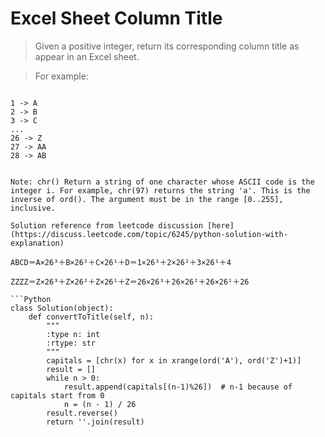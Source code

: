 # Excel Sheet Column Title

> Given a positive integer, return its corresponding column title as appear in an Excel sheet.

> For example:

> ```
    1 -> A
    2 -> B
    3 -> C
    ...
    26 -> Z
    27 -> AA
    28 -> AB 
```

Note: chr() Return a string of one character whose ASCII code is the integer i. For example, chr(97) returns the string 'a'. This is the inverse of ord(). The argument must be in the range [0..255], inclusive.

Solution reference from leetcode discussion [here](https://discuss.leetcode.com/topic/6245/python-solution-with-explanation)

ABCD＝A×26³＋B×26²＋C×26¹＋D＝1×26³＋2×26²＋3×26¹＋4

ZZZZ＝Z×26³＋Z×26²＋Z×26¹＋Z＝26×26³＋26×26²＋26×26¹＋26

```Python
class Solution(object):
    def convertToTitle(self, n):
        """
        :type n: int
        :rtype: str
        """
        capitals = [chr(x) for x in xrange(ord('A'), ord('Z')+1)]
        result = []
        while n > 0:
            result.append(capitals[(n-1)%26])  # n-1 because of capitals start from 0
            n = (n - 1) / 26
        result.reverse()
        return ''.join(result)
```
